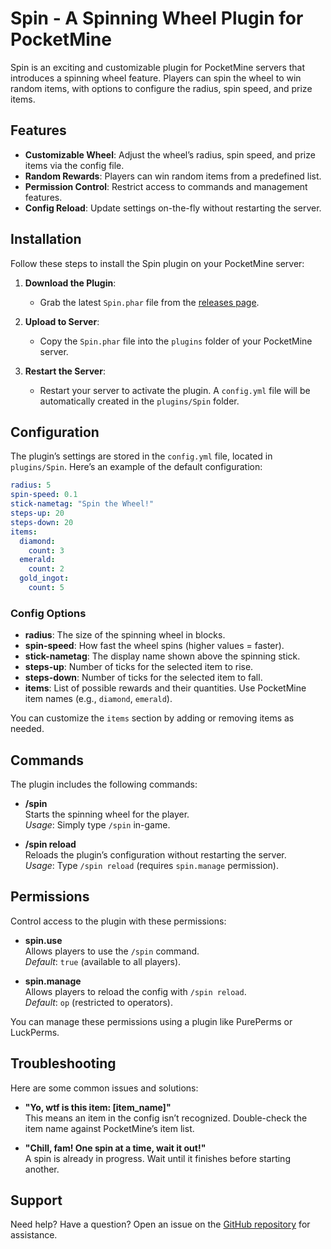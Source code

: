 

# Spin - A Spinning Wheel Plugin for PocketMine

Spin is an exciting and customizable plugin for PocketMine servers that introduces a spinning wheel feature. Players can spin the wheel to win random items, with options to configure the radius, spin speed, and prize items.

## Features
- **Customizable Wheel**: Adjust the wheel’s radius, spin speed, and prize items via the config file.
- **Random Rewards**: Players can win random items from a predefined list.
- **Permission Control**: Restrict access to commands and management features.
- **Config Reload**: Update settings on-the-fly without restarting the server.

## Installation
Follow these steps to install the Spin plugin on your PocketMine server:

1. **Download the Plugin**:
   - Grab the latest `Spin.phar` file from the [releases page](https://github.com/S-phon/Spin/releases).

2. **Upload to Server**:
   - Copy the `Spin.phar` file into the `plugins` folder of your PocketMine server.

3. **Restart the Server**:
   - Restart your server to activate the plugin. A `config.yml` file will be automatically created in the `plugins/Spin` folder.

## Configuration
The plugin’s settings are stored in the `config.yml` file, located in `plugins/Spin`. Here’s an example of the default configuration:

```yaml
radius: 5
spin-speed: 0.1
stick-nametag: "Spin the Wheel!"
steps-up: 20
steps-down: 20
items:
  diamond:
    count: 3
  emerald:
    count: 2
  gold_ingot:
    count: 5
```

### Config Options
- **radius**: The size of the spinning wheel in blocks.
- **spin-speed**: How fast the wheel spins (higher values = faster).
- **stick-nametag**: The display name shown above the spinning stick.
- **steps-up**: Number of ticks for the selected item to rise.
- **steps-down**: Number of ticks for the selected item to fall.
- **items**: List of possible rewards and their quantities. Use PocketMine item names (e.g., `diamond`, `emerald`).

You can customize the `items` section by adding or removing items as needed.

## Commands
The plugin includes the following commands:

- **/spin**  
  Starts the spinning wheel for the player.  
  *Usage*: Simply type `/spin` in-game.

- **/spin reload**  
  Reloads the plugin’s configuration without restarting the server.  
  *Usage*: Type `/spin reload` (requires `spin.manage` permission).

## Permissions
Control access to the plugin with these permissions:

- **spin.use**  
  Allows players to use the `/spin` command.  
  *Default*: `true` (available to all players).

- **spin.manage**  
  Allows players to reload the config with `/spin reload`.  
  *Default*: `op` (restricted to operators).

You can manage these permissions using a plugin like PurePerms or LuckPerms.

## Troubleshooting
Here are some common issues and solutions:

- **"Yo, wtf is this item: [item_name]"**  
  This means an item in the config isn’t recognized. Double-check the item name against PocketMine’s item list.

- **"Chill, fam! One spin at a time, wait it out!"**  
  A spin is already in progress. Wait until it finishes before starting another.

## Support
Need help? Have a question? Open an issue on the [GitHub repository](https://github.com/S-phon/Spin/issues) for assistance.

